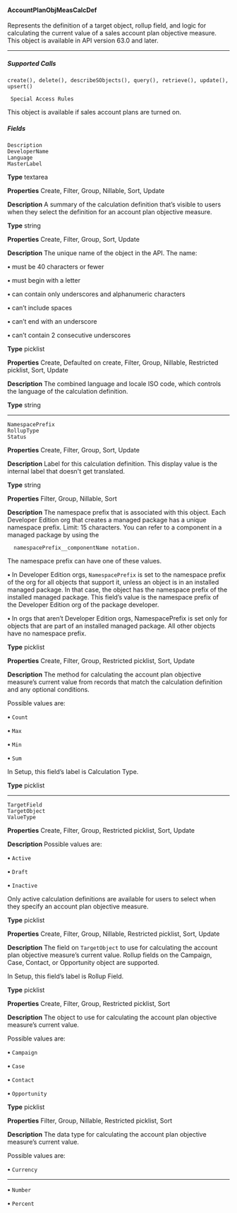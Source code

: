 #### AccountPlanObjMeasCalcDef

Represents the definition of a target object, rollup field, and logic for calculating the current value of a sales account plan objective
measure. This object is available in API version 63.0 and later.


-----

##### Supported Calls
```
create(), delete(), describeSObjects(), query(), retrieve(), update(), upsert()

 Special Access Rules

```
This object is available if sales account plans are turned on.

##### Fields

```
Description
DeveloperName
Language
MasterLabel

```

**Type**
textarea

**Properties**
Create, Filter, Group, Nillable, Sort, Update

**Description**
A summary of the calculation definition that’s visible to users when they select the definition
for an account plan objective measure.

**Type**
string

**Properties**
Create, Filter, Group, Sort, Update

**Description**
The unique name of the object in the API. The name:

**•** must be 40 characters or fewer

**•** must begin with a letter

**•** can contain only underscores and alphanumeric characters

**•** can’t include spaces

**•** can’t end with an underscore

**•** can’t contain 2 consecutive underscores

**Type**
picklist

**Properties**
Create, Defaulted on create, Filter, Group, Nillable, Restricted picklist, Sort, Update

**Description**
The combined language and locale ISO code, which controls the language of the calculation
definition.

**Type**
string


-----

```
NamespacePrefix
RollupType
Status

```

**Properties**
Create, Filter, Group, Sort, Update

**Description**
Label for this calculation definition. This display value is the internal label that doesn't get
translated.

**Type**
string

**Properties**
Filter, Group, Nillable, Sort

**Description**
The namespace prefix that is associated with this object. Each Developer Edition org that
creates a managed package has a unique namespace prefix. Limit: 15 characters. You can
refer to a component in a managed package by using the
```
  namespacePrefix__componentName notation.

```
The namespace prefix can have one of these values.

**•** In Developer Edition orgs, `NamespacePrefix` is set to the namespace prefix of the
org for all objects that support it, unless an object is in an installed managed package.
In that case, the object has the namespace prefix of the installed managed package. This
field’s value is the namespace prefix of the Developer Edition org of the package
developer.

**•** In orgs that aren’t Developer Edition orgs, NamespacePrefix is set only for objects
that are part of an installed managed package. All other objects have no namespace
prefix.

**Type**
picklist

**Properties**
Create, Filter, Group, Restricted picklist, Sort, Update

**Description**
The method for calculating the account plan objective measure’s current value from records
that match the calculation definition and any optional conditions.

Possible values are:

**•** `Count`

**•** `Max`

**•** `Min`

**•** `Sum`

In Setup, this field’s label is Calculation Type.

**Type**
picklist


-----

```
TargetField
TargetObject
ValueType

```

**Properties**
Create, Filter, Group, Restricted picklist, Sort, Update

**Description**
Possible values are:

**•** `Active`

**•** `Draft`

**•** `Inactive`

Only active calculation definitions are available for users to select when they specify an
account plan objective measure.

**Type**
picklist

**Properties**
Create, Filter, Group, Nillable, Restricted picklist, Sort, Update

**Description**
The field on `TargetObject` to use for calculating the account plan objective measure’s
current value. Rollup fields on the Campaign, Case, Contact, or Opportunity object are
supported.

In Setup, this field’s label is Rollup Field.

**Type**
picklist

**Properties**
Create, Filter, Group, Restricted picklist, Sort

**Description**
The object to use for calculating the account plan objective measure’s current value.

Possible values are:

**•** `Campaign`

**•** `Case`

**•** `Contact`

**•** `Opportunity`

**Type**
picklist

**Properties**
Filter, Group, Nillable, Restricted picklist, Sort

**Description**
The data type for calculating the account plan objective measure’s current value.

Possible values are:

**•** `Currency`


-----

**•** `Number`

**•** `Percent`
